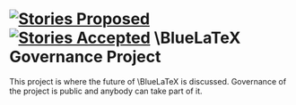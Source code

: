 [![Stories Proposed](https://badge.waffle.io/bluelatex/bluelatex.png?label=Proposed&title=Proposed)](https://waffle.io/bluelatex/bluelatex)
[![Stories Accepted](https://badge.waffle.io/bluelatex/bluelatex.png?label=Accepted&title=Accepted)](https://waffle.io/bluelatex/bluelatex)
\BlueLaTeX Governance Project
=============================

This project is where the future of \BlueLaTeX is discussed.
Governance of the project is public and anybody can take part of it.
